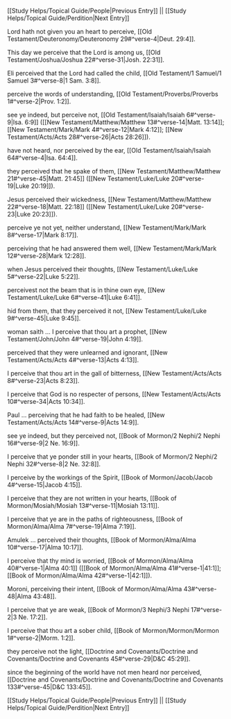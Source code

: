 [[Study Helps/Topical Guide/People|Previous Entry]]  ||  [[Study Helps/Topical Guide/Perdition|Next Entry]]

 Lord hath not given you an heart to perceive, [[Old Testament/Deuteronomy/Deuteronomy 29#^verse-4|Deut. 29:4]].

 This day we perceive that the Lord is among us, [[Old Testament/Joshua/Joshua 22#^verse-31|Josh. 22:31]].

 Eli perceived that the Lord had called the child, [[Old Testament/1 Samuel/1 Samuel 3#^verse-8|1 Sam. 3:8]].

 perceive the words of understanding, [[Old Testament/Proverbs/Proverbs 1#^verse-2|Prov. 1:2]].

 see ye indeed, but perceive not, [[Old Testament/Isaiah/Isaiah 6#^verse-9|Isa. 6:9]] ([[New Testament/Matthew/Matthew 13#^verse-14|Matt. 13:14]]; [[New Testament/Mark/Mark 4#^verse-12|Mark 4:12]]; [[New Testament/Acts/Acts 28#^verse-26|Acts 28:26]]).

 have not heard, nor perceived by the ear, [[Old Testament/Isaiah/Isaiah 64#^verse-4|Isa. 64:4]].

 they perceived that he spake of them, [[New Testament/Matthew/Matthew 21#^verse-45|Matt. 21:45]] ([[New Testament/Luke/Luke 20#^verse-19|Luke 20:19]]).

 Jesus perceived their wickedness, [[New Testament/Matthew/Matthew 22#^verse-18|Matt. 22:18]] ([[New Testament/Luke/Luke 20#^verse-23|Luke 20:23]]).

 perceive ye not yet, neither understand, [[New Testament/Mark/Mark 8#^verse-17|Mark 8:17]].

 perceiving that he had answered them well, [[New Testament/Mark/Mark 12#^verse-28|Mark 12:28]].

 when Jesus perceived their thoughts, [[New Testament/Luke/Luke 5#^verse-22|Luke 5:22]].

 perceivest not the beam that is in thine own eye, [[New Testament/Luke/Luke 6#^verse-41|Luke 6:41]].

 hid from them, that they perceived it not, [[New Testament/Luke/Luke 9#^verse-45|Luke 9:45]].

 woman saith ... I perceive that thou art a prophet, [[New Testament/John/John 4#^verse-19|John 4:19]].

 perceived that they were unlearned and ignorant, [[New Testament/Acts/Acts 4#^verse-13|Acts 4:13]].

 I perceive that thou art in the gall of bitterness, [[New Testament/Acts/Acts 8#^verse-23|Acts 8:23]].

 I perceive that God is no respecter of persons, [[New Testament/Acts/Acts 10#^verse-34|Acts 10:34]].

 Paul ... perceiving that he had faith to be healed, [[New Testament/Acts/Acts 14#^verse-9|Acts 14:9]].

 see ye indeed, but they perceived not, [[Book of Mormon/2 Nephi/2 Nephi 16#^verse-9|2 Ne. 16:9]].

 I perceive that ye ponder still in your hearts, [[Book of Mormon/2 Nephi/2 Nephi 32#^verse-8|2 Ne. 32:8]].

 I perceive by the workings of the Spirit, [[Book of Mormon/Jacob/Jacob 4#^verse-15|Jacob 4:15]].

 I perceive that they are not written in your hearts, [[Book of Mormon/Mosiah/Mosiah 13#^verse-11|Mosiah 13:11]].

 I perceive that ye are in the paths of righteousness, [[Book of Mormon/Alma/Alma 7#^verse-19|Alma 7:19]].

 Amulek ... perceived their thoughts, [[Book of Mormon/Alma/Alma 10#^verse-17|Alma 10:17]].

 I perceive that thy mind is worried, [[Book of Mormon/Alma/Alma 40#^verse-1|Alma 40:1]] ([[Book of Mormon/Alma/Alma 41#^verse-1|41:1]]; [[Book of Mormon/Alma/Alma 42#^verse-1|42:1]]).

 Moroni, perceiving their intent, [[Book of Mormon/Alma/Alma 43#^verse-48|Alma 43:48]].

 I perceive that ye are weak, [[Book of Mormon/3 Nephi/3 Nephi 17#^verse-2|3 Ne. 17:2]].

 I perceive that thou art a sober child, [[Book of Mormon/Mormon/Mormon 1#^verse-2|Morm. 1:2]].

 they perceive not the light, [[Doctrine and Covenants/Doctrine and Covenants/Doctrine and Covenants 45#^verse-29|D&C 45:29]].

 since the beginning of the world have not men heard nor perceived, [[Doctrine and Covenants/Doctrine and Covenants/Doctrine and Covenants 133#^verse-45|D&C 133:45]].

[[Study Helps/Topical Guide/People|Previous Entry]]  ||  [[Study Helps/Topical Guide/Perdition|Next Entry]]